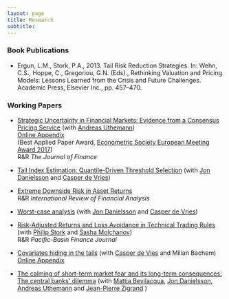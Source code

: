 ```yaml
---
layout: page
title: Research 
subtitle: 
---
```


### Book Publications
+ Ergun, L.M., Stork, P.A., 2013. Tail Risk Reduction Strategies. In: Wehn, C.S., Hoppe, C., Gregoriou, G.N. (Eds)., Rethinking Valuation and Pricing Models: Lessons Learned from the Crisis and Future Challenges. Academic Press, Elsevier Inc., pp. 457–470.

### Working Papers
+ [Strategic Uncertainty in Financial Markets: Evidence from a Consensus Pricing Service](Files/Papers/ErgunUthemann_StrategicUncertainty.pdf) \(with [Andreas Uthemann](https://authe.github.io/)\)  
[Online Appendix](Files/Papers/HigherOrderBelieves_OnlineAppendix.pdf)  
\(Best Applied Paper Award, [Econometric Society European Meeting Award 2017](https://www.econometricsociety.org/content/2017-econometric-society-european-meeting-awards)\)  
R&R *The Journal of Finance*

+ [Tail Index Estimation: Quantile-Driven Threshold Selection](Files/Papers/LerbyTailIndexEstimation.pdf) \(with [Jon Danielsson](https://www.modelsandrisk.org/JonDanielsson/) and [Casper de Vries](https://personal.eur.nl/cdevries/)\)

+ [Extreme Downside Risk in Asset Returns](Files/Papers/DisasterRisk.pdf)\
  R&R *International Review of Financial Analysis*

+ [Worst-case analysis](Files/Papers/WorstCaseAnalysis.pdf) \(with [Jon Danielsson](https://www.modelsandrisk.org/JonDanielsson/) and [Casper de Vries](https://personal.eur.nl/cdevries/)\)

+ [Risk-Adjusted Returns and Loss Avoidance in Technical Trading Rules](Files/Papers/TechTradingStrategy.pdf) \(with [Philip Stork](https://research.vu.nl/en/persons/philip-stork) and [Sasha Molchanov](https://www.massey.ac.nz/massey/expertise/profile.cfm?stref=507930)\)\
R&R *Pacific-Basin Finance Journal*

+ [Covariates hiding in the tails](Files/Papers/Factorshidinginthetails.pdf) \(with [Casper de Vies](https://personal.eur.nl/cdevries/) and Milian Bachem\)\
  [Online Appendix](Files/Papers/Covariates_hiding_in_the_tailsOnlineAppendix.pdf)

+ [The calming of short-term market fear and its long-term consequences: The central banks' dilemma](Files/Papers/ConsequencesFedActions.pdf) \(with [Mattia Bevilacqua](https://sites.google.com/view/mattiabevilacqua/home), [Jon Danielsson](https://www.modelsandrisk.org/JonDanielsson/), [Andreas Uthemann](https://authe.github.io/) and [Jean-Pierre Zigrand](https://www.lse.ac.uk/finance/people/faculty/Zigrand) \) 
